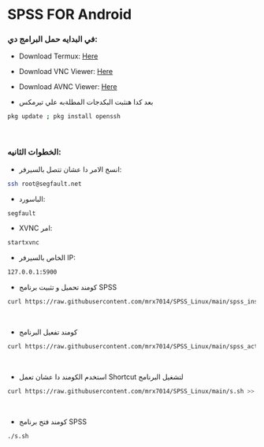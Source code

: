 # SPSS FOR Android

### في البدايه حمل البرامج دي:

- Download Termux: <a href="https://github.com/termux/termux-app/releases/download/v0.118.0/termux-app_v0.118.0+github-debug_universal.apk">Here</a>

- Download VNC Viewer: <a href="https://play.google.com/store/apps/details?id=com.realvnc.viewer.android">Here</a>

- Download AVNC Viewer: <a href="https://play.google.com/store/apps/details?id=com.gaurav.avnc">Here</a>

- بعد كدا هنثبت البكدجات المطلةبه علي تيرمكس

```sh
pkg update ; pkg install openssh
```

<br>

### الخطوات الثانيه:

- انسخ الامر دا عشان تتصل بالسيرفر:

```sh
ssh root@segfault.net
```
- الباسورد:

```sh
segfault
```

- XVNC امر:

```sh
startxvnc
```
- الخاص بالسيرفر IP:

```sh
127.0.0.1:5900
```

- كومند تحميل و تثبيت برنامج SPSS

```sh
curl https://raw.githubusercontent.com/mrx7014/SPSS_Linux/main/spss_installer.sh >> spss_installer.sh ; chmod +x spss_installer.sh ; ./spss_installer.sh
```

<br>

- كومند تفعيل البرنامج

```sh
curl https://raw.githubusercontent.com/mrx7014/SPSS_Linux/main/spss_activator.sh >> spss_activator.sh ; chmod +x spss_activator.sh ; ./spss_activator.sh
```

<br>

- استخدم الكومند دا عشان تعمل Shortcut لتشغيل البرنامج

```sh
curl https://raw.githubusercontent.com/mrx7014/SPSS_Linux/main/s.sh >> s.sh ; chmod +x s.sh ; ./s.sh
```

<br>

- كومند فتح برنامج SPSS

```sh
./s.sh
```
